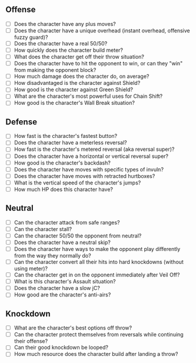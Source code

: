 ## Offense
- [ ] Does the character have any plus moves?
- [ ] Does the character have a unique overhead (instant overhead, offensive fuzzy guard)?
- [ ] Does the character have a real 50/50?
- [ ] How quickly does the character build meter?
- [ ] What does the character get off their throw situation?
- [ ] Does the character have to hit the opponent to win, or can they "win" from making the opponent block?
- [ ] How much damage does the character do, on average?
- [ ] How disadvantaged is the character against Shield?
- [ ] How good is the character against Green Shield?
- [ ] What are the character's most powerful uses for Chain Shift?
- [ ] How good is the character's Wall Break situation?

## Defense
- [ ] How fast is the character's fastest button?
- [ ] Does the character have a meterless reversal?
- [ ] How fast is the character's metered reversal (aka reversal super)?
- [ ] Does the character have a horizontal or vertical reversal super?
- [ ] How good is the character's backdash?
- [ ] Does the character have moves with specific types of invuln?
- [ ] Does the character have moves with retracted hurtboxes?
- [ ] What is the vertical speed of the character's jumps?
- [ ] How much HP does this character have?

## Neutral
- [ ] Can the character attack from safe ranges?
- [ ] Can the character stall?
- [ ] Can the character 50/50 the opponent from neutral?
- [ ] Does the character have a neutral skip?
- [ ] Does the character have ways to make the opponent play differently from the way they normally do?
- [ ] Can the character convert all their hits into hard knockdowns (without using meter)?
- [ ] Can the character get in on the opponent immediately after Veil Off?
- [ ] What is this character's Assault situation?
- [ ] Does the character have a slow jC?
- [ ] How good are the character's anti-airs?

## Knockdown
- [ ] What are the character's best options off throw?
- [ ] Can the character protect themselves from reversals while continuing their offense?
- [ ] Can their good knockdown be looped?
- [ ] How much resource does the character build after landing a throw?